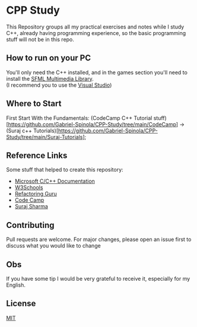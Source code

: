 # CPP Study
 
This Repository groups all my practical exercises and notes while I study C++, already having programming experience, so the basic programming stuff will not be in this repo.

## How to run on your PC

You'll only need the C++ installed, and in the games section you'll need to install the [SFML Multimedia Library](https://www.sfml-dev.org/). <br> (I recommend you to use the [Visual Studio](https://docs.microsoft.com/en-us/cpp/build/vscpp-step-0-installation?view=msvc-160))

## Where to Start
First Start With the Fundamentals: (CodeCamp C++ Tutorial stuff)[https://github.com/Gabriel-Spinola/CPP-Study/tree/main/CodeCamp] -> (Suraj c++ Tutorials)[https://github.com/Gabriel-Spinola/CPP-Study/tree/main/Suraj-Tutorials];

## Reference Links
Some stuff that helped to create this repository:
- [Microsoft C/C++ Documentation](https://docs.microsoft.com/en-us/cpp/?view=msvc-160)
- [W3Schools](https://www.w3schools.com/cpp/default.asp)
- [Refactoring Guru](https://refactoring.guru/)
- [Code Camp](https://www.youtube.com/channel/UC8butISFwT-Wl7EV0hUK0BQ)
- [Suraj Sharma](https://www.youtube.com/channel/UC2i39AOpDSlO1Mrn1jQ8Xkg)

## Contributing
Pull requests are welcome. For major changes, please open an issue first to discuss what you would like to change

## Obs
If you have some tip I would be very grateful to receive it, especially for my English.

## License
[MIT](https://github.com/Gabriel-Spinola/CPP-Study/blob/main/LICENSE)
